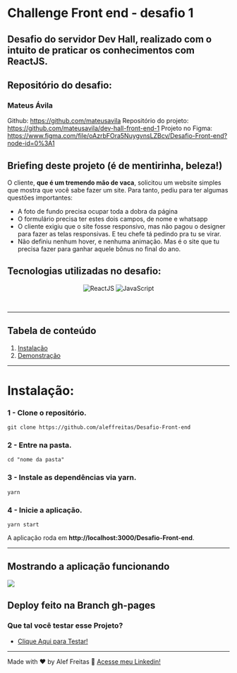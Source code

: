 # Challenge Front end - desafio 1  

## Desafio do servidor Dev Hall, realizado com o intuito de praticar os conhecimentos com ReactJS.

## Repositório do desafio:
### Mateus Ávila
Github: https://github.com/mateusavila
Repositório do projeto: https://github.com/mateusavila/dev-hall-front-end-1
Projeto no Figma: https://www.figma.com/file/oAzrbFOra5NuygvnsLZBcv/Desafio-Front-end?node-id=0%3A1

## Briefing deste projeto (é de mentirinha, beleza!)
O cliente, **que é um tremendo mão de vaca**, solicitou um website simples que mostra que você sabe fazer um site. Para tanto, pediu para ter algumas questões importantes:

- A foto de fundo precisa ocupar toda a dobra da página
- O formulário precisa ter estes dois campos, de nome e whatsapp
- O cliente exigiu que o site fosse responsivo, mas não pagou o designer para fazer as telas responsivas. E teu chefe tá pedindo pra tu se virar.
- Não definiu nenhum hover, e nenhuma animação. Mas é o site que tu precisa fazer para ganhar aquele bônus no final do ano.


## Tecnologias utilizadas no desafio:
<p align="center">
  <img alt="ReactJS" src="https://img.shields.io/badge/ReactJS-61dafb?style=for-the-badge&logo=react&logoColor=white">
  <img alt="JavaScript" src="https://img.shields.io/badge/JavaScript-F0DB4F?style=for-the-badge&logo=javascript&logoColor=white">
</p>

<br>

*******
## Tabela de conteúdo 
 1. [Instalação](#installation)
 2. [Demonstração](#demonstration)

*******

<div id="installation">

# **Instalação**:

### **1 -** Clone o repositório.
```console
git clone https://github.com/aleffreitas/Desafio-Front-end
```

### **2 -** Entre na pasta.
```console
cd "nome da pasta"
```

### **3 -** Instale as dependências via **yarn**.
```console
yarn
```
### **4 -** Inicie a aplicação.

```console
yarn start
```
A aplicação roda em **http://localhost:3000/Desafio-Front-end**.

---
</div>

<div id="demonstration">

## **Mostrando a aplicação funcionando**
</div>

<img src="./github/meufreela.gif"/>

<h2>Deploy feito na Branch gh-pages</h2>

<h3 align="left">Que tal você testar esse Projeto?</h3>

- [Clique Aqui para Testar!](https://aleffreitas.github.io/Desafio-Front-end/)

---

Made with ❤️ by Alef Freitas 👋 [Acesse meu Linkedin!](https://br.linkedin.com/in/aleffreitas)
